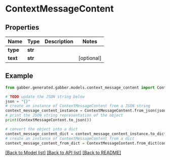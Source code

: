 # ContextMessageContent


## Properties

Name | Type | Description | Notes
------------ | ------------- | ------------- | -------------
**type** | **str** |  | 
**text** | **str** |  | [optional] 

## Example

```python
from gabber.generated.gabber.models.context_message_content import ContextMessageContent

# TODO update the JSON string below
json = "{}"
# create an instance of ContextMessageContent from a JSON string
context_message_content_instance = ContextMessageContent.from_json(json)
# print the JSON string representation of the object
print(ContextMessageContent.to_json())

# convert the object into a dict
context_message_content_dict = context_message_content_instance.to_dict()
# create an instance of ContextMessageContent from a dict
context_message_content_from_dict = ContextMessageContent.from_dict(context_message_content_dict)
```
[[Back to Model list]](../README.md#documentation-for-models) [[Back to API list]](../README.md#documentation-for-api-endpoints) [[Back to README]](../README.md)



